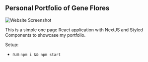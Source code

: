 ## Personal Portfolio of Gene Flores

![Website Screenshot](https://i.ibb.co/4JffHmW/portfolio-home.png)

This is a simple one page React application with NextJS and Styled Components to showcase my portfolio.

Setup:
- run ```npm i && npm start```
